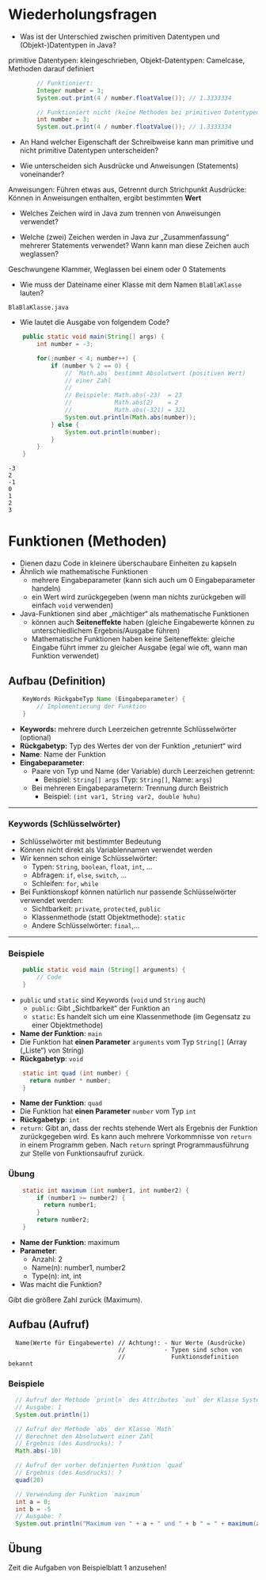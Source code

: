 # Wiederholungsfragen

-  Was ist der Unterschied zwischen primitiven Datentypen und (Objekt-)Datentypen in Java?

primitive Datentypen: kleingeschrieben,
Objekt-Datentypen: Camelcase, Methoden darauf definiert

```java
        // Funktioniert:
        Integer number = 3;
        System.out.print(4 / number.floatValue()); // 1.3333334

        // Funktioniert nicht (keine Methoden bei primitiven Datentypen):
        int number = 3;
        System.out.print(4 / number.floatValue()); // 1.3333334
```

- An Hand welcher Eigenschaft der Schreibweise kann man primitive und nicht primitive Datentypen unterscheiden?

- Wie unterscheiden sich Ausdrücke und Anweisungen (Statements) voneinander?

Anweisungen: Führen etwas aus, Getrennt durch Strichpunkt
Ausdrücke: Können in Anweisungen enthalten, ergibt bestimmten **Wert**

- Welches Zeichen wird in Java zum trennen von Anweisungen verwendet?

- Welche (zwei) Zeichen werden in Java zur „Zusammenfassung“ mehrerer Statements verwendet? Wann kann man diese Zeichen auch weglassen?

Geschwungene Klammer, Weglassen bei einem oder 0 Statements

- Wie muss der Dateiname einer Klasse mit dem Namen `BlaBlaKlasse` lauten?

`BlaBlaKlasse.java`

-  Wie lautet die Ausgabe von folgendem Code?

```java
    public static void main(String[] args) {
        int number = -3;

        for(;number < 4; number++) {
            if (number % 2 == 0) {
                // `Math.abs` bestimmt Absolutwert (positiven Wert)
                // einer Zahl
                //
                // Beispiele: Math.abs(-23)  = 23
                //            Math.abs(2)    = 2
                //            Math.abs(-321) = 321
                System.out.println(Math.abs(number));
            } else {
                System.out.println(number);
            }
        }
    }
```

    -3
    2
    -1
    0
    1
    2
    3

# Funktionen (Methoden)

- Dienen dazu Code in kleinere überschaubare Einheiten zu kapseln
- Ähnlich wie mathematische Funktionen
  - mehrere Eingabeparameter (kann sich auch um 0 Eingabeparameter handeln)
  - ein Wert wird zurückgegeben (wenn man nichts zurückgeben will einfach `void` verwenden)
- Java-Funktionen sind aber „mächtiger“ als mathematische Funktionen
  - können auch **Seiteneffekte** haben (gleiche Eingabewerte können zu unterschiedlichem Ergebnis/Ausgabe führen)
  - Mathematische Funktionen haben keine Seiteneffekte: gleiche Eingabe führt immer zu gleicher Ausgabe (egal wie oft, wann man Funktion verwendet)

## Aufbau (Definition)

```java
    KeyWords RückgabeTyp Name (Eingabeparameter) {
        // Implementierung der Funktion
    }
```

- **Keywords:** mehrere durch Leerzeichen getrennte Schlüsselwörter (optional)
- **Rückgabetyp:** Typ des Wertes der von der Funktion „retuniert“ wird
- **Name**: Name der Funktion
- **Eingabeparameter**:
  - Paare von Typ und Name (der Variable) durch Leerzeichen getrennt:
    - Beispiel: `String[] args` (Typ: `String[]`, Name: `args`)
  - Bei mehreren Eingabeparametern: Trennung durch Beistrich
    - Beispiel: `(int var1, String var2, double huhu)`

---
### Keywords (Schlüsselwörter)

- Schlüsselwörter mit bestimmter Bedeutung
- Können nicht direkt als Variablennamen verwendet werden
- Wir kennen schon einige Schlüsselwörter:
  - Typen: `String`, `boolean`, `float`, `int`, …
  - Abfragen: `if`, `else`, `switch`, …
  - Schleifen: `for`, `while`
- Bei Funktionskopf können natürlich nur passende Schlüsselwörter verwendet werden:
  - Sichtbarkeit: `private`, `protected`, `public`
  - Klassenmethode (statt Objektmethode): `static`
  - Andere Schlüsselwörter: `final`,…
---

### Beispiele

```java
    public static void main (String[] arguments) {
        // Code
    }
```

- `public` und `static` sind Keywords (`void` und `String`  auch)
  - `public`: Gibt „Sichtbarkeit“ der Funktion an
  - `static`: Es handelt sich um eine Klassenmethode (im Gegensatz zu einer Objektmethode)
- **Name der Funktion**: `main`
- Die Funktion hat **einen Parameter** `arguments` vom Typ `String[]` (Array („Liste“) von String)
- **Rückgabetyp**: `void`

```java
    static int quad (int number) {
      return number * number;
    }
```

- **Name der Funktion**: `quad`
- Die Funktion hat **einen Parameter** `number` vom Typ `int`
- **Rückgabetyp**: `int`
- `return`: Gibt an, dass der rechts stehende Wert als Ergebnis der Funktion zurückgegeben wird. Es kann auch mehrere Vorkommnisse von `return` in einem Programm geben. Nach `return` springt Programmausführung zur Stelle von Funktionsaufruf zurück.

### Übung

```java
    static int maximum (int number1, int number2) {
        if (number1 >= number2) {
          return number1;
        }
        return number2;
    }
```

- **Name der Funktion**: maximum
- **Parameter**:
  - Anzahl: 2
  - Name(n): number1, number2
  - Type(n): int, int
- Was macht die Funktion?

Gibt die größere Zahl zurück (Maximum).

## Aufbau (Aufruf)

```
  Name(Werte für Eingabewerte) // Achtung!: - Nur Werte (Ausdrücke)
                               //           - Typen sind schon von
                               //             Funktionsdefinition bekannt
```

### Beispiele

```java
  // Aufruf der Methode `println` des Attributes `out` der Klasse System
  // Ausgabe: 1
  System.out.println(1)

  // Aufruf der Methode `abs` der Klasse `Math`
  // Berechnet den Absolutwert einer Zahl
  // Ergebnis (des Ausdrucks): ?
  Math.abs(-10)

  // Aufruf der vorher definierten Funktion `quad`
  // Ergebnis (des Ausdrucks): ?
  quad(20)

  // Verwendung der Funktion `maximum`
  int a = 0;
  int b = -5
  // Ausgabe: ?
  System.out.println("Maximum von " + a + " und " + b " = " + maximum(a, b))
```

## Übung

Zeit die Aufgaben von Beispielblatt 1 anzusehen!
